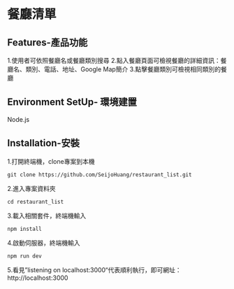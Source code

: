# 餐廳清單
## Features-產品功能
1.使用者可依照餐廳名或餐廳類別搜尋
2.點入餐廳頁面可檢視餐廳的詳細資訊：餐廳名、類別、電話、地址、Google Map簡介
3.點擊餐廳類別可檢視相同類別的餐廳
## Environment SetUp- 環境建置
Node.js
## Installation-安裝
1.打開終端機，clone專案到本機
```
git clone https://github.com/SeijoHuang/restaurant_list.git
```
2.進入專案資料夾
```
cd restaurant_list
```
3.載入相關套件，終端機輸入
```
npm install
```
4.啟動伺服器，終端機輸入
```
npm run dev
```
5.看見”listening on localhost:3000“代表順利執行，即可網址：http://localhost:3000
